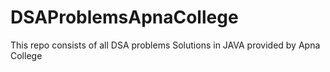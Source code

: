 # DSAProblemsApnaCollege
This repo consists of all DSA problems Solutions in JAVA provided by Apna College
